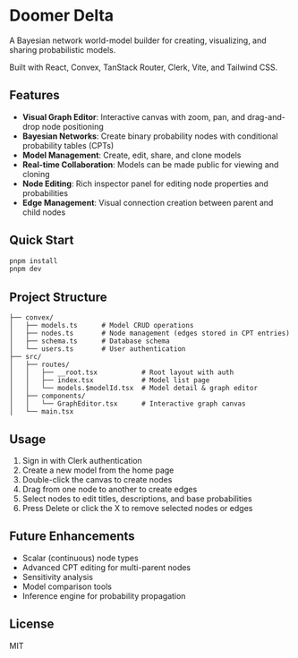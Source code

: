 # Doomer Delta

A Bayesian network world-model builder for creating, visualizing, and sharing probabilistic models.

Built with React, Convex, TanStack Router, Clerk, Vite, and Tailwind CSS.

## Features

- **Visual Graph Editor**: Interactive canvas with zoom, pan, and drag-and-drop node positioning
- **Bayesian Networks**: Create binary probability nodes with conditional probability tables (CPTs)
- **Model Management**: Create, edit, share, and clone models
- **Real-time Collaboration**: Models can be made public for viewing and cloning
- **Node Editing**: Rich inspector panel for editing node properties and probabilities
- **Edge Management**: Visual connection creation between parent and child nodes

## Quick Start

```bash
pnpm install
pnpm dev
```

## Project Structure

```
├── convex/
│   ├── models.ts      # Model CRUD operations
│   ├── nodes.ts       # Node management (edges stored in CPT entries)
│   ├── schema.ts      # Database schema
│   └── users.ts       # User authentication
├── src/
│   ├── routes/
│   │   ├── __root.tsx           # Root layout with auth
│   │   ├── index.tsx            # Model list page
│   │   └── models.$modelId.tsx  # Model detail & graph editor
│   ├── components/
│   │   └── GraphEditor.tsx      # Interactive graph canvas
│   └── main.tsx
```

## Usage

1. Sign in with Clerk authentication
2. Create a new model from the home page
3. Double-click the canvas to create nodes
4. Drag from one node to another to create edges
5. Select nodes to edit titles, descriptions, and base probabilities
6. Press Delete or click the X to remove selected nodes or edges

## Future Enhancements

- Scalar (continuous) node types
- Advanced CPT editing for multi-parent nodes
- Sensitivity analysis
- Model comparison tools
- Inference engine for probability propagation

## License

MIT